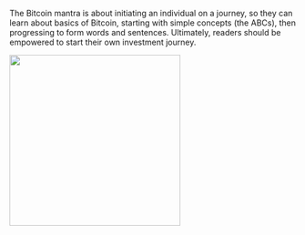 The Bitcoin mantra is about initiating an individual on a journey, so they can learn about basics of Bitcoin, 
starting with simple concepts (the ABCs), then progressing to form words and sentences. 
Ultimately, readers should be empowered to start their own investment journey.

<img src="https://bitcoin-mantra.github.io/blogs/assets/img/BitcoinMantra.png" width="300" height="300">

